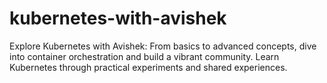 # kubernetes-with-avishek
Explore Kubernetes with Avishek: From basics to advanced concepts, dive into container orchestration and build a vibrant community. Learn Kubernetes through practical experiments and shared experiences.
